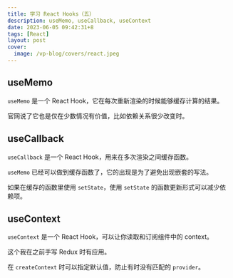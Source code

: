 ```yaml
---
title: 学习 React Hooks（五）
description: useMemo, useCallback, useContext
date: 2023-06-05 09:42:31+8
tags: [React]
layout: post
cover:
  image: /vp-blog/covers/react.jpeg
---
```


## useMemo

`useMemo` 是一个 React Hook，它在每次重新渲染的时候能够缓存计算的结果。

官网说了它也是仅在少数情况有价值，比如依赖关系很少改变时。


## useCallback

`useCallback` 是一个 React Hook，用来在多次渲染之间缓存函数。

`useMemo` 已经可以做到缓存函数了，它的出现是为了避免出现嵌套的写法。

如果在缓存的函数里使用 `setState`，使用 `setState` 的函数更新形式可以减少依赖项。


## useContext

`useContext` 是一个 React Hook，可以让你读取和订阅组件中的 context。

这个我在之前手写 Redux 时有应用。

在 `createContext` 时可以指定默认值，防止有时没有匹配的 `provider`。


